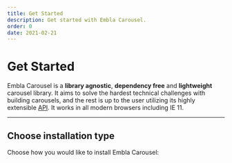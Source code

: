 ```yaml
---
title: Get Started
description: Get started with Embla Carousel.
order: 0
date: 2021-02-21
---
```


# Get Started

Embla Carousel is a **library agnostic**, **dependency free** and **lightweight** carousel library. It aims to solve the hardest technical challenges with building carousels, and the rest is up to the user utilizing its highly extensible [API](/api/). It works in all modern browsers including IE 11.

---

## Choose installation type

Choose how you would like to install Embla Carousel:

<PageChildLinks />
